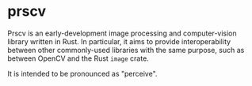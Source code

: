 # prscv

Prscv is an early-development image processing and computer-vision library written in Rust. In particular, it aims to provide interoperability between other commonly-used libraries with the same purpose, such as between OpenCV and the Rust `image` crate.

It is intended to be pronounced as "perceive".

